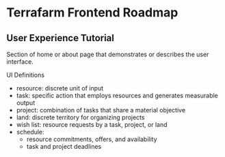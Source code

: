 # Terrafarm Frontend Roadmap

## User Experience Tutorial

Section of home or about page that demonstrates or describes the user interface.

UI Definitions
- resource: discrete unit of input
- task: specific action that employs resources and generates measurable output
- project: combination of tasks that share a material objective
- land: discrete territory for organizing projects
- wish list: resource requests by a task, project, or land
- schedule:
  - resource commitments, offers, and availability
  - task and project deadlines
